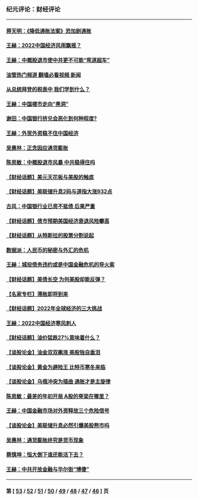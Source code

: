 ### 纪元评论：财经评论
---
#### [蒋天明：《降低通胀法案》恐加剧通胀](../../pages/nsc1026/n13806996.md?11070330) 
#### [王赫：2022中国经济风雨飘摇？](../../pages/nsc1026/n13803207.md?11070330) 
#### [王赫：中概股退市使中共更不可能“弯道超车”](../../pages/nsc1026/n13802858.md?11070330) 
#### [油管热门频道 翻墙必看视频 新闻](ok?11070330)
#### [从总统拜登的税表中 我们学到什么？](../../pages/nsc1026/n13773081.md?11070330) 
#### [王赫：中国楼市走向“黑洞”](../../pages/nsc1026/n13770647.md?11070330) 
#### [谢田：中国银行挤兑会恶化到何种程度?](../../pages/nsc1026/n13766965.md?11070330) 
#### [王赫：外贸外资稳不住中国经济](../../pages/nsc1026/n13753933.md?11070330) 
#### [吴惠林：正念因应通货膨胀](../../pages/nsc1026/n13750350.md?11070330) 
#### [陈思敏：中概股退市风暴 中共稳得住吗](../../pages/nsc1026/n13738978.md?11070330) 
#### [【财经话题】美元天花板与美股的触底](../../pages/nsc1026/n13736495.md?11070330) 
#### [【财经话题】美联储升息2码与道指大涨932点](../../pages/nsc1026/n13727377.md?11070330) 
#### [古风：中国银行业已资不抵债 后果严重](../../pages/nsc1026/n13726111.md?11070330) 
#### [【财经话题】债市预期美国经济衰退风险攀高](../../pages/nsc1026/n13698043.md?11070330) 
#### [【财经话题】从特斯拉的股票分割说起](../../pages/nsc1026/n13679733.md?11070330) 
#### [数据派：人民币的秘密与外汇的危机](../../pages/nsc1026/n13667092.md?11070330) 
#### [王赫：城投债务违约或是中国金融危机的导火索](../../pages/nsc1026/n13665322.md?11070330) 
#### [【财经话题】美债长空 为何美股却能反弹？](../../pages/nsc1026/n13665895.md?11070330) 
#### [【名家专栏】滞胀即将到来](../../pages/nsc1026/n13658171.md?11070330) 
#### [【财经话题】2022年全球经济的三大挑战](../../pages/nsc1026/n13654423.md?11070330) 
#### [王赫：2022中国经济寒风刺人](../../pages/nsc1026/n13651403.md?11070330) 
#### [【财经话题】油价猛跌27%意味着什么？](../../pages/nsc1026/n13648767.md?11070330) 
#### [【谈股论金】油金双双飙涨 美股独自垂泪](../../pages/nsc1026/n13631742.md?11070330) 
#### [【谈股论金】黄金为避险王 比特币寒冬来临](../../pages/nsc1026/n13600406.md?11070330) 
#### [【谈股论金】乌俄冲突为插曲 通胀才是主旋律](../../pages/nsc1026/n13576797.md?11070330) 
#### [陈思敏：最差的年初开局 A股的脊梁在哪里？](../../pages/nsc1026/n13558359.md?11070330) 
#### [王赫：中国金融市场对外资释放三个危险信号](../../pages/nsc1026/n13546389.md?11070330) 
#### [【谈股论金】美联储升息必然引爆美股熊市吗](../../pages/nsc1026/n13519194.md?11070330) 
#### [吴惠林：通货膨胀终究是货币现象](../../pages/nsc1026/n13512979.md?11070330) 
#### [蔡慎坤：恒大倒下谁还能活下去？](../../pages/nsc1026/n13501831.md?11070330) 
#### [王赫：中共开放金融与华尔街“博傻”](../../pages/nsc1026/n13501138.md?11070330) 

---
#### 第 [ [53](./53.md?11070330) / [52](./52.md?11070330) / [51](./51.md?11070330) / [50](./50.md?11070330) / [49](./49.md?11070330) / [48](./48.md?11070330) / [47](./47.md?11070330) / [46](./46.md?11070330) ] 页
